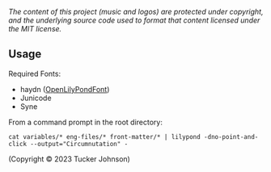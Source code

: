 *The content of this project (music and logos) are protected under copyright, and the underlying source code used to format that content licensed under the MIT license.*

## Usage

Required Fonts:

- haydn ([OpenLilyPondFont](https://github.com/OpenLilyPondFonts/haydn))
- Junicode
- Syne

From a command prompt in the root directory:

```
cat variables/* eng-files/* front-matter/* | lilypond -dno-point-and-click --output="Circumnutation" -
```

(Copyright © 2023 Tucker Johnson)
